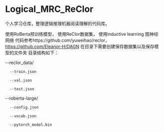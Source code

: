 # Logical_MRC_ReClor
个人学习仓库，整理逻辑推理机器阅读理解的代码库。

使用RoBerta预训练模型， 使用ReClor数据集， 使用inductive learning 图神经网络
代码参考https://github.com/yuweihao/reclor， https://github.com/Eleanor-H/DAGN
在目录下需要创建保存数据集以及保存模型的文件夹
目录结构如下：

  --reclor_data/
  
      --train.json
      
      --val.json
      
      --test.json
      
  --roberta-large/
  
      --config.json
      
      --vocab.json
      
      --pytorch_model.bin
      
